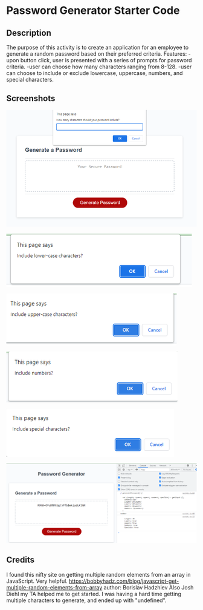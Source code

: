 # Password Generator Starter Code

## Description

The purpose of this activity is to create an application for an employee to generate a random password based on their preferred criteria. 
Features:
-upon button click, user is presented with a series of prompts for password criteria.
-user can choose how many characters ranging from 8-128.
-user can choose to include or exclude lowercase, uppercase, numbers, and special characters.

## Screenshots
![](https://github.com/deroberts/password-genny/blob/main/challenge-3/password-genny/Develop/images/Screenshot%202022-10-03%20215732.png)

![](https://github.com/deroberts/password-genny/blob/main/challenge-3/password-genny/Develop/images/Screenshot%202022-10-03%20215810.png)

![](https://github.com/deroberts/password-genny/blob/main/challenge-3/password-genny/Develop/images/Screenshot%202022-10-03%20215831.png)

![](https://github.com/deroberts/password-genny/blob/main/challenge-3/password-genny/Develop/images/Screenshot%202022-10-03%20215846.png)

![](https://github.com/deroberts/password-genny/blob/main/challenge-3/password-genny/Develop/images/Screenshot%202022-10-03%20215904.png)

![](https://github.com/deroberts/password-genny/blob/main/challenge-3/password-genny/Develop/images/Screenshot%202022-10-03%20220106.png)

## Credits
I found this nifty site on getting multiple random elements from an array in JavaScript. Very helpful.
https://bobbyhadz.com/blog/javascript-get-multiple-random-elements-from-array
author: Borislav Hadzhiev
Also Josh Diehl my TA helped me to get started. I was having a hard time getting multiple characters to generate, and ended up with "undefined". 
